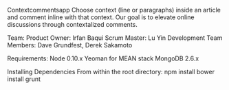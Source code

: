 Contextcommentsapp
	Choose context (line or paragraphs) inside an article and comment inline with that context. Our goal is to elevate online discussions through contextalized comments. 

Team:
Product Owner: Irfan Baqui
Scrum Master: Lu Yin
Development Team Members: Dave Grundfest, Derek Sakamoto 

Requirements:
Node 0.10.x
Yeoman for MEAN stack
MongoDB 2.6.x

Installing Dependencies
From within the root directory:
npm install
bower install
grunt


